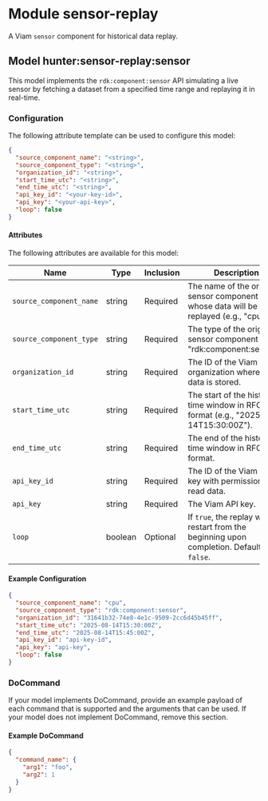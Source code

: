 # Module sensor-replay 

A Viam `sensor` component for historical data replay.

## Model hunter:sensor-replay:sensor

This model implements the `rdk:component:sensor` API simulating a live sensor by fetching a dataset from a specified time range and replaying it in real-time.

### Configuration
The following attribute template can be used to configure this model:

```json
{
  "source_component_name": "<string>",
  "source_component_type": "<string>",
  "organization_id": "<string>",
  "start_time_utc": "<string>",
  "end_time_utc": "<string>",
  "api_key_id": "<your-key-id>",
  "api_key": "<your-api-key>",
  "loop": false
}
```

#### Attributes

The following attributes are available for this model:

| Name          | Type   | Inclusion | Description                |
|---------------|--------|-----------|----------------------------|
| `source_component_name` | string  | Required  | The name of the original sensor component whose data will be replayed (e.g., "cpu"). |
| `source_component_type` | string | Required  | The type of the original sensor component (e.g., "rdk:component:sensor"). |
| `organization_id` | string | Required  | The ID of the Viam organization where the data is stored. |
| `start_time_utc` | string | Required  | The start of the historical time window in RFC3339 format (e.g., "2025-08-14T15:30:00Z"). |
| `end_time_utc` | string | Required  | The end of the historical time window in RFC3339 format. |
| `api_key_id` | string | Required  | The ID of the Viam API key with permissions to read data. |
| `api_key` | string | Required  | The Viam API key. |
| `loop` | boolean | Optional  | If `true`, the replay will restart from the beginning upon completion. Defaults to `false`. |

#### Example Configuration

```json
{
  "source_component_name": "cpu",
  "source_component_type": "rdk:component:sensor",
  "organization_id": "31641b32-74e8-4e1c-9509-2cc6d45b45ff",
  "start_time_utc": "2025-08-14T15:30:00Z",
  "end_time_utc": "2025-08-14T15:45:00Z",
  "api_key_id": "api-key-id",
  "api_key": "api-key",
  "loop": false
}
```

### DoCommand

If your model implements DoCommand, provide an example payload of each command that is supported and the arguments that can be used. If your model does not implement DoCommand, remove this section.

#### Example DoCommand

```json
{
  "command_name": {
    "arg1": "foo",
    "arg2": 1
  }
}
```
